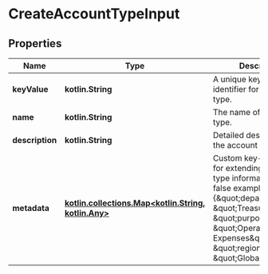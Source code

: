 
# CreateAccountTypeInput

## Properties
| Name | Type | Description | Notes |
| ------------ | ------------- | ------------- | ------------- |
| **keyValue** | **kotlin.String** | A unique key value identifier for the account type. |  |
| **name** | **kotlin.String** | The name of the account type. |  |
| **description** | **kotlin.String** | Detailed description of the account type. |  [optional] |
| **metadata** | [**kotlin.collections.Map&lt;kotlin.String, kotlin.Any&gt;**](kotlin.Any.md) | Custom key-value pairs for extending the account type information required: false example: {\&quot;department\&quot;: \&quot;Treasury\&quot;, \&quot;purpose\&quot;: \&quot;Operating Expenses\&quot;, \&quot;region\&quot;: \&quot;Global\&quot;} |  [optional] |




